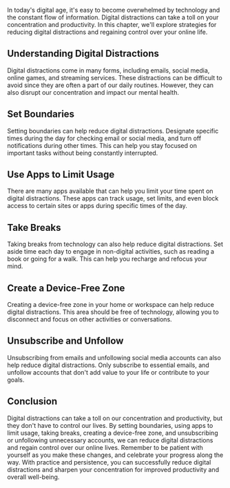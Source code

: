 
In today's digital age, it's easy to become overwhelmed by technology and the constant flow of information. Digital distractions can take a toll on your concentration and productivity. In this chapter, we'll explore strategies for reducing digital distractions and regaining control over your online life.

Understanding Digital Distractions
----------------------------------

Digital distractions come in many forms, including emails, social media, online games, and streaming services. These distractions can be difficult to avoid since they are often a part of our daily routines. However, they can also disrupt our concentration and impact our mental health.

Set Boundaries
--------------

Setting boundaries can help reduce digital distractions. Designate specific times during the day for checking email or social media, and turn off notifications during other times. This can help you stay focused on important tasks without being constantly interrupted.

Use Apps to Limit Usage
-----------------------

There are many apps available that can help you limit your time spent on digital distractions. These apps can track usage, set limits, and even block access to certain sites or apps during specific times of the day.

Take Breaks
-----------

Taking breaks from technology can also help reduce digital distractions. Set aside time each day to engage in non-digital activities, such as reading a book or going for a walk. This can help you recharge and refocus your mind.

Create a Device-Free Zone
-------------------------

Creating a device-free zone in your home or workspace can help reduce digital distractions. This area should be free of technology, allowing you to disconnect and focus on other activities or conversations.

Unsubscribe and Unfollow
------------------------

Unsubscribing from emails and unfollowing social media accounts can also help reduce digital distractions. Only subscribe to essential emails, and unfollow accounts that don't add value to your life or contribute to your goals.

Conclusion
----------

Digital distractions can take a toll on our concentration and productivity, but they don't have to control our lives. By setting boundaries, using apps to limit usage, taking breaks, creating a device-free zone, and unsubscribing or unfollowing unnecessary accounts, we can reduce digital distractions and regain control over our online lives. Remember to be patient with yourself as you make these changes, and celebrate your progress along the way. With practice and persistence, you can successfully reduce digital distractions and sharpen your concentration for improved productivity and overall well-being.

